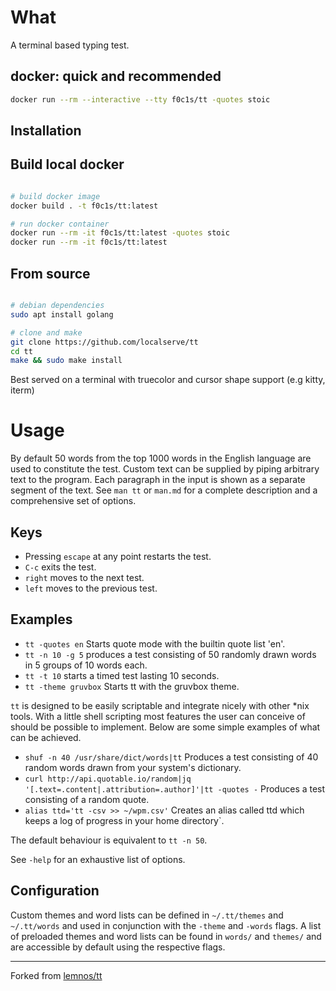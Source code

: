 # What

A terminal based typing test.

## docker: quick and recommended

```bash
docker run --rm --interactive --tty f0c1s/tt -quotes stoic
```

## Installation

## Build local docker

```bash

# build docker image
docker build . -t f0c1s/tt:latest

# run docker container
docker run --rm -it f0c1s/tt:latest -quotes stoic
docker run --rm -it f0c1s/tt:latest

```

## From source

```bash

# debian dependencies
sudo apt install golang

# clone and make
git clone https://github.com/localserve/tt
cd tt
make && sudo make install

```

Best served on a terminal with truecolor and cursor shape support (e.g kitty, iterm)

# Usage

By default 50 words from the top 1000 words in the English language are used to
constitute the test. Custom text can be supplied by piping arbitrary text to the
program. Each paragraph in the input is shown as a separate segment of the text.
See `man tt` or `man.md` for a complete description and a comprehensive set of
options.

## Keys

- Pressing `escape` at any point restarts the test.
- `C-c` exits the test.
- `right` moves to the next test.
- `left` moves to the previous test.

## Examples

- `tt -quotes en` Starts quote mode with the builtin quote list 'en'.
- `tt -n 10 -g 5` produces a test consisting of 50 randomly drawn words in 5 groups of 10 words each.
- `tt -t 10` starts a timed test lasting 10 seconds.
- `tt -theme gruvbox` Starts tt with the gruvbox theme.

`tt` is designed to be easily scriptable and integrate nicely with
other \*nix tools. With a little shell scripting most features the user can
conceive of should be possible to implement. Below are some simple examples of
what can be achieved.

- `shuf -n 40 /usr/share/dict/words|tt` Produces a test consisting of 40 random words drawn from your system's dictionary.
- `curl http://api.quotable.io/random|jq '[.text=.content|.attribution=.author]'|tt -quotes -` Produces a test consisting of a random quote.
- `alias ttd='tt -csv >> ~/wpm.csv'` Creates an alias called ttd which keeps a log of progress in your home directory`.

The default behaviour is equivalent to `tt -n 50`.

See `-help` for an exhaustive list of options.

## Configuration

Custom themes and word lists can be defined in `~/.tt/themes` and `~/.tt/words`
and used in conjunction with the `-theme` and `-words` flags. A list of
preloaded themes and word lists can be found in `words/` and `themes/` and are
accessible by default using the respective flags.

---

Forked from [lemnos/tt](https://github.com/lemnos/tt)

